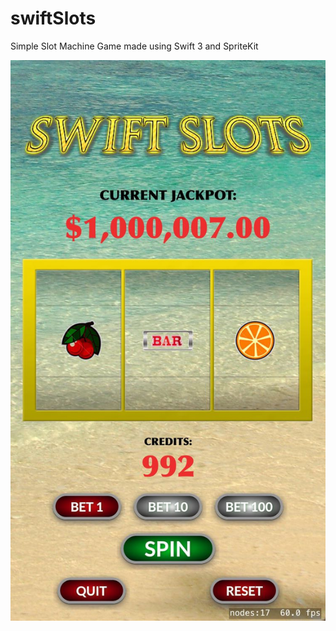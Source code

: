 # swiftSlots

Simple Slot Machine Game made using Swift 3 and SpriteKit

![alt tag](https://github.com/LMart15/swiftSlots/blob/master/swiftSlotsScreen.jpeg)
